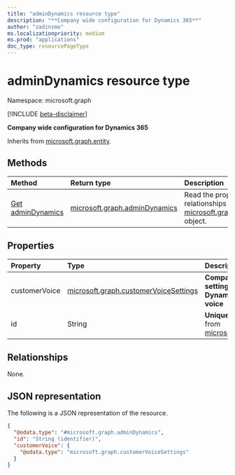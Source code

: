 ```yaml
---
title: "adminDynamics resource type"
description: "**Company wide configuration for Dynamics 365**"
author: "zadinsmo"
ms.localizationpriority: medium
ms.prod: "applications"
doc_type: resourcePageType
---
```


# adminDynamics resource type

Namespace: microsoft.graph

[!INCLUDE [beta-disclaimer](../../includes/beta-disclaimer.md)]

**Company wide configuration for Dynamics 365**


Inherits from [microsoft.graph.entity](../resources/entity.md).

## Methods
|Method|Return type|Description|
|:---|:---|:---|
|[Get adminDynamics](../api/admindynamics-get.md)|[microsoft.graph.adminDynamics](../resources/admindynamics.md)|Read the properties and relationships of a [microsoft.graph.adminDynamics](../resources/admindynamics.md) object.|

## Properties
|Property|Type|Description|
|:---|:---|:---|
|customerVoice|[microsoft.graph.customerVoiceSettings](../resources/customervoicesettings.md)|**Company wide settings for Dynamics customer voice**|
|id|String|**Unique Id** Inherited from [microsoft.graph.entity](../resources/entity.md).|

## Relationships
None.

## JSON representation
The following is a JSON representation of the resource.
<!-- {
  "blockType": "resource",
  "keyProperty": "id",
  "@odata.type": "microsoft.graph.adminDynamics",
  "baseType": "microsoft.graph.entity",
  "openType": false
}
-->
``` json
{
  "@odata.type": "#microsoft.graph.adminDynamics",
  "id": "String (identifier)",
  "customerVoice": {
    "@odata.type": "microsoft.graph.customerVoiceSettings"
  }
}
```

